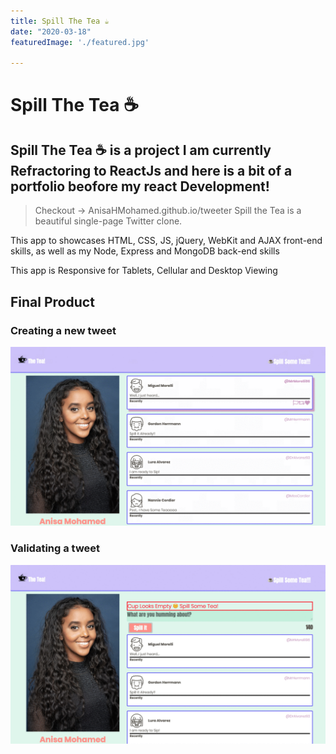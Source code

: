 ```yaml
---
title: Spill The Tea ☕
date: "2020-03-18"
featuredImage: './featured.jpg'

---
```

# Spill The Tea ☕
## Spill The Tea ☕ is a project I am currently Refractoring to ReactJs and here is a bit of a portfolio beofore my react Development!

>Checkout -> AnisaHMohamed.github.io/tweeter
Spill the Tea is a beautiful single-page Twitter clone.

This app to showcases HTML, CSS, JS, jQuery, WebKit and AJAX front-end skills, as well as my Node, Express and MongoDB back-end skills

This app is Responsive for Tablets, Cellular and Desktop Viewing

## Final Product

### Creating a new tweet
!["Creating a new tweet"](https://github.com/AnisaHMohamed/tweeter/blob/master/docs/new-tweet.gif?raw=true)

### Validating a tweet
!["Validating a tweet"](https://github.com/AnisaHMohamed/tweeter/blob/master/docs/validation-tweet.gif?raw=true)

<!-- end -->


